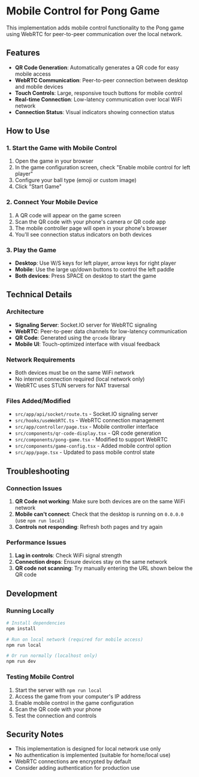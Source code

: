 # Mobile Control for Pong Game

This implementation adds mobile control functionality to the Pong game using WebRTC for peer-to-peer communication over the local network.

## Features

- **QR Code Generation**: Automatically generates a QR code for easy mobile access
- **WebRTC Communication**: Peer-to-peer connection between desktop and mobile devices
- **Touch Controls**: Large, responsive touch buttons for mobile control
- **Real-time Connection**: Low-latency communication over local WiFi network
- **Connection Status**: Visual indicators showing connection status

## How to Use

### 1. Start the Game with Mobile Control

1. Open the game in your browser
2. In the game configuration screen, check "Enable mobile control for left player"
3. Configure your ball type (emoji or custom image)
4. Click "Start Game"

### 2. Connect Your Mobile Device

1. A QR code will appear on the game screen
2. Scan the QR code with your phone's camera or QR code app
3. The mobile controller page will open in your phone's browser
4. You'll see connection status indicators on both devices

### 3. Play the Game

- **Desktop**: Use W/S keys for left player, arrow keys for right player
- **Mobile**: Use the large up/down buttons to control the left paddle
- **Both devices**: Press SPACE on desktop to start the game

## Technical Details

### Architecture

- **Signaling Server**: Socket.IO server for WebRTC signaling
- **WebRTC**: Peer-to-peer data channels for low-latency communication
- **QR Code**: Generated using the `qrcode` library
- **Mobile UI**: Touch-optimized interface with visual feedback

### Network Requirements

- Both devices must be on the same WiFi network
- No internet connection required (local network only)
- WebRTC uses STUN servers for NAT traversal

### Files Added/Modified

- `src/app/api/socket/route.ts` - Socket.IO signaling server
- `src/hooks/useWebRTC.ts` - WebRTC connection management
- `src/app/controller/page.tsx` - Mobile controller interface
- `src/components/qr-code-display.tsx` - QR code generation
- `src/components/pong-game.tsx` - Modified to support WebRTC
- `src/components/game-config.tsx` - Added mobile control option
- `src/app/page.tsx` - Updated to pass mobile control state

## Troubleshooting

### Connection Issues

1. **QR Code not working**: Make sure both devices are on the same WiFi network
2. **Mobile can't connect**: Check that the desktop is running on `0.0.0.0` (use `npm run local`)
3. **Controls not responding**: Refresh both pages and try again

### Performance Issues

1. **Lag in controls**: Check WiFi signal strength
2. **Connection drops**: Ensure devices stay on the same network
3. **QR code not scanning**: Try manually entering the URL shown below the QR code

## Development

### Running Locally

```bash
# Install dependencies
npm install

# Run on local network (required for mobile access)
npm run local

# Or run normally (localhost only)
npm run dev
```

### Testing Mobile Control

1. Start the server with `npm run local`
2. Access the game from your computer's IP address
3. Enable mobile control in the game configuration
4. Scan the QR code with your phone
5. Test the connection and controls

## Security Notes

- This implementation is designed for local network use only
- No authentication is implemented (suitable for home/local use)
- WebRTC connections are encrypted by default
- Consider adding authentication for production use
